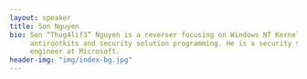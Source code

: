 ```yaml
---
layout: speaker
title: Son Nguyen
bio: Son “Thug4lif3” Nguyen is a reverser focusing on Windows NT Kernel drivers,
     antirootkits and security solution programming. He is a security software
     engineer at Microsoft.
header-img: "img/index-bg.jpg"
---
```

